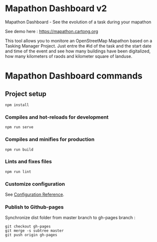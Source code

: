 # Mapathon Dashboard v2

Mapathon Dashboard - See the evolution of a task during your mapathon 

See demo here : https://mapathon.cartong.org 

This tool allows you to monitore an OpenStreetMap Mapathon based on a Tasking Manager Project.
Just entre the #id of the task and the start date and time of the event and see how many buildings have been digitalized, how many kilometers of raods and kilometer square of landuse.

# Mapathon Dashboard commands
 
## Project setup
```
npm install
```

### Compiles and hot-reloads for development
```
npm run serve
```

### Compiles and minifies for production
```
npm run build
```

### Lints and fixes files
```
npm run lint
```

### Customize configuration
See [Configuration Reference](https://cli.vuejs.org/config/).

### Publish to Github-pages
Synchronize dist folder from master branch to gh-pages branch :
```shell
git checkout gh-pages
git merge -s subtree master
git push origin gh-pages
```